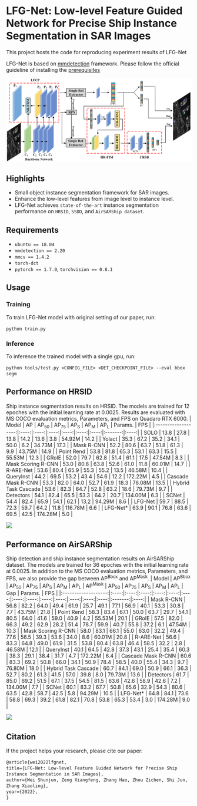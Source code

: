 # LFG-Net: Low-level Feature Guided Network for Precise Ship Instance Segmentation in SAR Images
This project hosts the code for reproducing experiment results of LFG-Net  
  
LFG-Net is based on [mmdetection](https://github.com/open-mmlab/mmdetection) framework. Please follow the official guideline of installing the [prerequisites](https://github.com/open-mmlab/mmdetection/blob/master/docs/en/get_started.md/#Installation)  

![](demo/Network_Architecture.png) 
## Highlights
* Small object instance segmentation framework for SAR images. 
* Enhance the low-level features from image level to instance level.
* LFG-Net achieves `state-of-the-art` instance segmentation performance on `HRSID`, `SSDD`, and `AirSARShip dataset`.
## Requirements
* `ubuntu == 18.04`
* `mmdetection == 2.20`
* `mmcv == 1.4.2`
* `torch-dct`
* `pytorch == 1.7.0`, `torchvision == 0.8.1`
## Usage
### Training 
To train LFG-Net model with original setting of our paper, run:
```
python train.py
```
### Inference
To inference the trained model with a single gpu, run:
```
python tools/test.py <CONFIG_FILE> <DET_CHECKPOINT_FILE> --eval bbox segm
```
## Performance on HRSID
Ship instance segmentation results on HRSID. The models are trained for 12 epoches with the initial learning rate at 0.0025. Results are evaluated with MS COCO evaluation metrics, Parameters, and FPS on Quadaro RTX 6000.
|        Model        |  AP  | AP<sub>50</sub> | AP<sub>75</sub> |  AP<sub>S</sub> |  AP<sub>M</sub> |  AP<sub>L</sub> | Params. |  FPS |
|:-------------------:|:----:|:----:|:----:|:----:|:----:|:----:|:-------:|:----:|
|         SOLO        | 13.8 | 27.8 | 13.8 | 14.2 | 13.6 |  3.8 |  54.92M | 14.2 |
|        Yolact       | 35.3 | 67.2 | 35.2 | 34.1 | 50.0 |  6.2 |  34.73M | 17.3 |
|      Mask R-CNN     | 52.2 | 80.6 | 63.7 | 51.8 | 61.3 |  9.9 |  43.75M | 14.9 |
|      Point Rend     | 53.8 | 81.8 | 65.3 | 53.1 | 63.3 | 15.5 |  55.53M | 12.3 |
|        GRoIE        | 52.0 | 79.7 | 62.8 | 51.4 | 61.1 | 17.5 |  47.54M |  8.3 |
|  Mask Scoring R-CNN | 53.0 | 80.8 | 63.8 | 52.6 | 61.0 | 11.8 |  60.01M | 14.7 |
|      R-ARE-Net      | 53.6 | 80.4 | 65.9 | 55.3 | 55.2 | 13.5 |  46.58M | 10.4 |
|      QueryInst      | 44.2 | 69.5 | 53.2 | 43.4 | 54.6 | 12.2 | 172.22M |  4.5 |
|  Cascade Mask R-CNN | 53.3 | 82.0 | 64.0 | 52.7 | 61.9 | 18.3 |  76.08M | 13.5 |
| Hybrid Task Cascade | 53.6 | 82.3 | 64.7 | 52.8 | 63.2 | 18.6 |  79.73M |  9.7 |
|      Detectors      | 54.1 | 82.4 | 65.5 | 53.3 | 64.2 | 20.7 | 134.00M |  6.3 |
|        SCNet        | 54.4 | 82.4 | 65.9 | 54.1 | 62.1 | 13.2 |  94.29M |  8.6 |
|       LFG-Net       | 59.7 | 88.5 | 72.3 | 59.7 | 64.2 | 11.8 | 116.78M |  6.6 |
|       LFG-Net*      | 63.9 | 90.1 | 76.8 | 63.6 | 69.5 | 42.5 | 174.28M |  5.0 |

![](demo/HRSID_results.png) 
## Performance on AirSARShip
Ship detection and ship instance segmentation results on AirSARShip dataset. The models are trained for 36 epoches with the initial learning rate at 0.0025. In addition to the MS COCO evaluation metrics, Parameters, and FPS, we also provide the gap between AP<sup>Bbox</sup> and AP<sup>Mask</sup>.
|        Model        |  AP<sup>Bbox</sup>  | AP<sub>50</sub> | AP<sub>75</sub> |  AP<sub>S</sub> |  AP<sub>M</sub> |  AP<sub>L</sub> |  AP<sup>Mask</sup>  | AP<sub>50</sub> | AP<sub>75</sub> |  AP<sub>S</sub> |  AP<sub>M</sub> |  AP<sub>L</sub> | Gap | Params. |  FPS |
|:-------------------:|:----:|:----:|:----:|:----:|:----:|:----:|:----:|:----:|:----:|:----:|:----:|:----:|:----:|:-------:|:----:|
|      Mask R-CNN     | 56.8 | 82.2 | 64.0 | 49.4 | 61.9 |  25.7 |  49.1 | 77.1 | 56.9 | 40.1 | 53.3 | 30.8 |  7.7 |  43.75M | 21.8 |
|      Point Rend     | 58.3 | 83.4 | 67.1 | 50.0 | 63.7 |  29.7 |  54.1 | 80.5 | 64.0 | 41.6 | 59.0 | 40.9 |  4.2 |  55.53M | 20.1 |
|        GRoIE        | 57.5 | 82.0 | 66.3 | 49.2 | 62.9 |  28.2 |  51.4 | 78.7 | 59.9 | 40.7 | 55.8 | 37.2 |  6.1 |  47.54M | 10.3 |
|  Mask Scoring R-CNN | 58.0 | 83.1 | 66.1 | 55.0 | 63.0 |  32.2 |  49.4 | 77.6 | 56.5 | 39.3 | 53.6 | 34.0 |  8.6 |  60.01M | 20.8 |
|      R-ARE-Net      | 56.6 | 83.3 | 64.8 | 49.0 | 61.9 |  31.5 |  53.8 | 80.4 | 63.8 | 46.4 | 58.5 | 32.2 |  2.8 |  46.58M | 12.1 |
|      QueryInst      | 40.1 | 64.5 | 42.8 | 37.3 | 43.1 |  25.4 |  35.4 | 60.3 | 38.3 | 29.1 | 38.4 | 31.7 |  4.7 | 172.22M |  6.4 |
|  Cascade Mask R-CNN | 60.6 | 83.3 | 69.2 | 50.8 | 66.0 |  34.1 |  50.9 | 78.4 | 58.5 | 40.0 | 55.4 | 34.3 |  9.7 |  76.80M | 18.0 |
| Hybrid Task Cascade | 60.7 | 84.1 | 69.0 | 50.9 | 66.1 |  36.3 |  52.7 | 80.2 | 61.3 | 41.5 | 57.0 | 39.8 |  8.0 |  79.73M | 13.6 |
|      Detectors      | 61.7 | 85.0 | 69.2 | 51.5 | 67.1 |  37.5 |  54.5 | 81.5 | 63.6 | 42.6 | 58.9 | 42.6 |  7.2 | 134.00M | 7.7 |
|        SCNet        | 60.1 | 83.2 | 67.7 | 50.8 | 65.6 |  32.9 |  54.3 | 80.6 | 63.5 | 42.8 | 58.7 | 42.5 |  5.8 |  94.29M | 10.5 |
|       LFG-Net*      | 64.8 | 84.1 | 73.6 | 58.8 | 69.3 |  39.2 |  61.8 | 82.1 | 70.8 | 53.8 | 65.3 | 53.4 |  3.0 | 174.28M | 9.0 |

![](demo/AirSARShip_results.png) 
## Citation
If the project helps your research, please cite our paper:
```
@article{wei2022lfgnet,
title={LFG-Net: Low-level Feature Guided Network for Precise Ship Instance Segmentation in SAR Images},
author={Wei Shunjun, Zeng Xiangfeng, Zhang Hao, Zhou Zichen, Shi Jun, Zhang Xiaoling},
year={2022},
}
```
